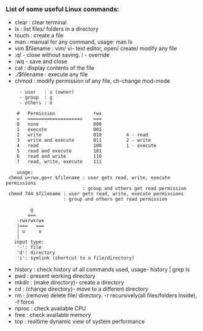 ### List of some useful Linux commands:

- clear : clear terminal
- ls : list files/ folders in a directory
- touch : create a file
- man : manual for any command, usage: man ls
- vim $filename : vim/ vi- text editor, open/ create/ modify any file
- :q! - close without saving. ! - override
- :wq - save and close
- cat : display contents of the file
- ./$filename : execute any file
- chmod : modify permission of any file, ch-change mod-mode
```
     - user   : u (owner)
     - group  : g
     - others : o

    #   Permission              rwx
    =   ====================    ===
    0   none                    000
    1   execute                 001
    2   write                   010         4 - read
    3   write and execute       011         2 - write
    4   read                    100         1 - execute
    5   read and execute        101
    6   read and write          110
    7   read, write, execute    111
    
    usage:
 chmod u+rwx,go+r $filename : user gets read, write, execute permissions
                            : group and others get read permission
 chmod 744 $filename : user gets read, write, execute permissions
                     : group and others get read permission

         g
        ===
    -rwxrwxrwx
    |===   ===
    | u     o
    |
   input type:
    '-': file
    'd': directory
    'i': symlink (shortcut to a file/directory)
```
- history : check history of all commands used, usage- history | grep ls
- pwd : present working directory
- mkdir : (make directory)- create a directory
- cd : (change directory)- move to a different directory
- rm : (remove) delete file/ directory. -r recursively(all files/folders inside), -f force
- nproc : check available CPU
- free : check available memory
- top : realtime dynamic view of system performance

